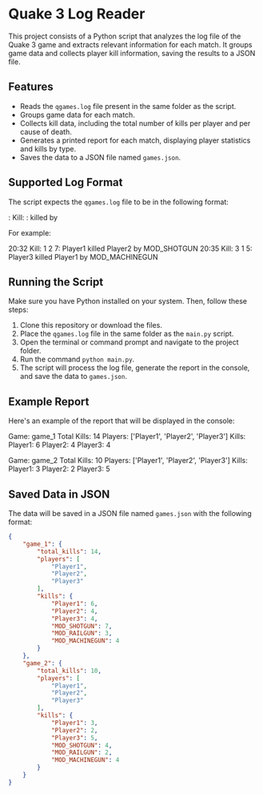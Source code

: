# Quake 3 Log Reader

This project consists of a Python script that analyzes the log file of the Quake 3 game and extracts relevant information for each match. It groups game data and collects player kill information, saving the results to a JSON file.

## Features

- Reads the `qgames.log` file present in the same folder as the script.
- Groups game data for each match.
- Collects kill data, including the total number of kills per player and per cause of death.
- Generates a printed report for each match, displaying player statistics and kills by type.
- Saves the data to a JSON file named `games.json`.

## Supported Log Format

The script expects the `qgames.log` file to be in the following format:

<minute>:<second> Kill: <number> <number> <number>: <player1> killed <player2> by <cause>

For example:

20:32 Kill: 1 2 7: Player1 killed Player2 by MOD_SHOTGUN
20:35 Kill: 3 1 5: Player3 killed Player1 by MOD_MACHINEGUN

## Running the Script

Make sure you have Python installed on your system. Then, follow these steps:

1. Clone this repository or download the files.
2. Place the `qgames.log` file in the same folder as the `main.py` script.
3. Open the terminal or command prompt and navigate to the project folder.
4. Run the command `python main.py`.
5. The script will process the log file, generate the report in the console, and save the data to `games.json`.

## Example Report

Here's an example of the report that will be displayed in the console:

Game: game_1
Total Kills: 14
Players: ['Player1', 'Player2', 'Player3']
Kills:
Player1: 6
Player2: 4
Player3: 4

Game: game_2
Total Kills: 10
Players: ['Player1', 'Player2', 'Player3']
Kills:
Player1: 3
Player2: 2
Player3: 5

## Saved Data in JSON

The data will be saved in a JSON file named `games.json` with the following format:

```json
{
    "game_1": {
        "total_kills": 14,
        "players": [
            "Player1",
            "Player2",
            "Player3"
        ],
        "kills": {
            "Player1": 6,
            "Player2": 4,
            "Player3": 4,
            "MOD_SHOTGUN": 7,
            "MOD_RAILGUN": 3,
            "MOD_MACHINEGUN": 4
        }
    },
    "game_2": {
        "total_kills": 10,
        "players": [
            "Player1",
            "Player2",
            "Player3"
        ],
        "kills": {
            "Player1": 3,
            "Player2": 2,
            "Player3": 5,
            "MOD_SHOTGUN": 4,
            "MOD_RAILGUN": 2,
            "MOD_MACHINEGUN": 4
        }
    }
}
